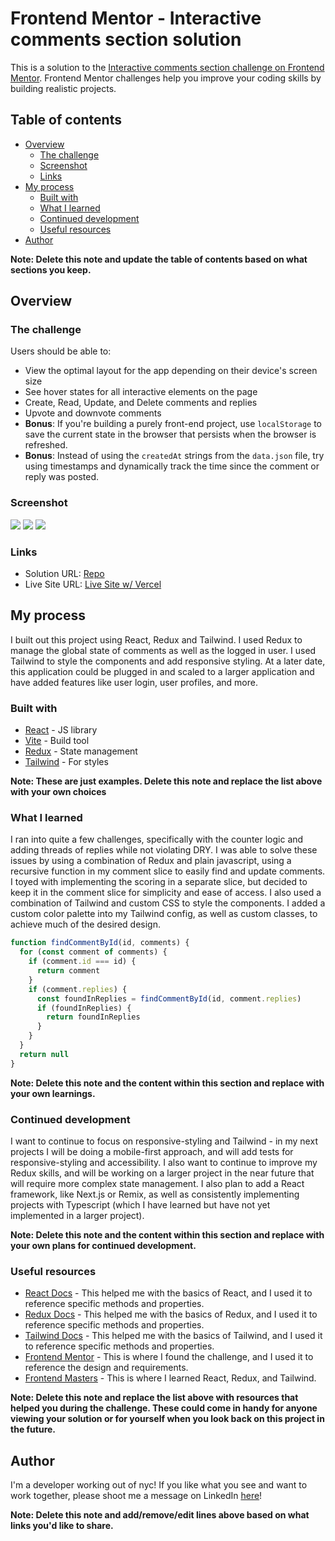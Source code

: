 # Frontend Mentor - Interactive comments section solution

This is a solution to the [Interactive comments section challenge on Frontend Mentor](https://www.frontendmentor.io/challenges/interactive-comments-section-iG1RugEG9). Frontend Mentor challenges help you improve your coding skills by building realistic projects.

## Table of contents

- [Overview](#overview)
  - [The challenge](#the-challenge)
  - [Screenshot](#screenshot)
  - [Links](#links)
- [My process](#my-process)
  - [Built with](#built-with)
  - [What I learned](#what-i-learned)
  - [Continued development](#continued-development)
  - [Useful resources](#useful-resources)
- [Author](#author)

**Note: Delete this note and update the table of contents based on what sections you keep.**

## Overview

### The challenge

Users should be able to:

- View the optimal layout for the app depending on their device's screen size
- See hover states for all interactive elements on the page
- Create, Read, Update, and Delete comments and replies
- Upvote and downvote comments
- **Bonus**: If you're building a purely front-end project, use `localStorage` to save the current state in the browser that persists when the browser is refreshed.
- **Bonus**: Instead of using the `createdAt` strings from the `data.json` file, try using timestamps and dynamically track the time since the comment or reply was posted.

### Screenshot

![](./public/screenshot-one.png)
![](./public/screenshot-two.png)
![](./public/screenshot-three.png)

### Links

- Solution URL: [Repo](https://github.com/matt-o-west/interactive-comments)
- Live Site URL: [Live Site w/ Vercel](https://interactive-comments-git-main-matt-o-west.vercel.app/)

## My process

I built out this project using React, Redux and Tailwind. I used Redux to manage the global state of comments as well as the logged in user. I used Tailwind to style the components and add responsive styling. At a later date, this application could be plugged in and scaled to a larger application and have added features like user login, user profiles, and more.

### Built with

- [React](https://reactjs.org/) - JS library
- [Vite](https://vitejs.dev/) - Build tool
- [Redux](https://redux.js.org/) - State management
- [Tailwind](https://tailwindcss.com/) - For styles

**Note: These are just examples. Delete this note and replace the list above with your own choices**

### What I learned

I ran into quite a few challenges, specifically with the counter logic and adding threads of replies while not violating DRY. I was able to solve these issues by using a combination of Redux and plain javascript, using a recursive function in my comment slice to easily find and update comments. I toyed with implementing the scoring in a separate slice, but decided to keep it in the comment slice for simplicity and ease of access. I also used a combination of Tailwind and custom CSS to style the components. I added a custom color palette into my Tailwind config, as well as custom classes, to achieve much of the desired design.

```js
function findCommentById(id, comments) {
  for (const comment of comments) {
    if (comment.id === id) {
      return comment
    }
    if (comment.replies) {
      const foundInReplies = findCommentById(id, comment.replies)
      if (foundInReplies) {
        return foundInReplies
      }
    }
  }
  return null
}
```

**Note: Delete this note and the content within this section and replace with your own learnings.**

### Continued development

I want to continue to focus on responsive-styling and Tailwind - in my next projects I will be doing a mobile-first approach, and will add tests for responsive-styling and accessibility. I also want to continue to improve my Redux skills, and will be working on a larger project in the near future that will require more complex state management. I also plan to add a React framework, like Next.js or Remix, as well as consistently implementing projects with Typescript (which I have learned but have not yet implemented in a larger project).

**Note: Delete this note and the content within this section and replace with your own plans for continued development.**

### Useful resources

- [React Docs](https://reactjs.org/docs/getting-started.html) - This helped me with the basics of React, and I used it to reference specific methods and properties.
- [Redux Docs](https://redux.js.org/) - This helped me with the basics of Redux, and I used it to reference specific methods and properties.
- [Tailwind Docs](https://tailwindcss.com/docs) - This helped me with the basics of Tailwind, and I used it to reference specific methods and properties.
- [Frontend Mentor](https://www.frontendmentor.io/) - This is where I found the challenge, and I used it to reference the design and requirements.
- [Frontend Masters](https://frontendmasters.com/) - This is where I learned React, Redux, and Tailwind.

**Note: Delete this note and replace the list above with resources that helped you during the challenge. These could come in handy for anyone viewing your solution or for yourself when you look back on this project in the future.**

## Author

I'm a developer working out of nyc! If you like what you see and want to work together, please shoot me a message on LinkedIn [here](https://www.linkedin.com/in/matthew-west-342b0965/)!

**Note: Delete this note and add/remove/edit lines above based on what links you'd like to share.**
